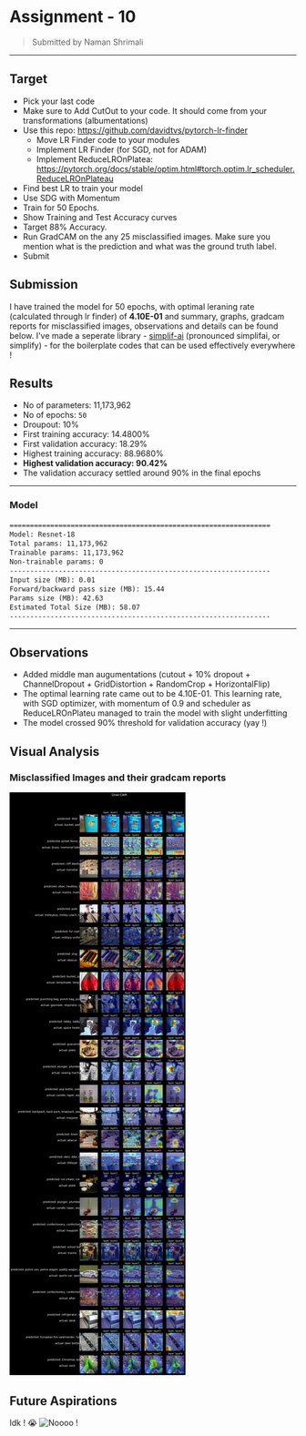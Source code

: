 # Assignment - 10
> Submitted by Naman Shrimali
---

## Target
* Pick your last code
* Make sure  to Add CutOut to your code. It should come from your transformations (albumentations)
* Use this repo: https://github.com/davidtvs/pytorch-lr-finder
    * Move LR Finder code to your modules
    * Implement LR Finder (for SGD, not for ADAM)
    * Implement ReduceLROnPlatea: https://pytorch.org/docs/stable/optim.html#torch.optim.lr_scheduler.ReduceLROnPlateau
* Find best LR to train your model
* Use SDG with Momentum
* Train for 50 Epochs. 
* Show Training and Test Accuracy curves
* Target 88% Accuracy.
* Run GradCAM on the any 25 misclassified images. Make sure you mention what is the prediction and what was the ground truth label.
* Submit

## Submission
I have trained the model for 50 epochs, with optimal leraning rate (calculated through lr finder) of **4.10E-01** and summary, graphs, gradcam reports for misclassified images, observations and details can be found below. I've made a seperate library - [simplif-ai](https://github.com/namanshrimali/simplif-ai) (pronounced simplifai, or simplify) -  for the boilerplate codes that can be used effectively everywhere !

## Results 
* No of parameters: 11,173,962
* No of epochs: `50`
* Droupout: 10%
* First training accuracy: 14.4800%
* First validation accuracy: 18.29%
* Highest training accuracy: 88.9680%
* **Highest validation accuracy: 90.42%**
* The validation accuracy settled around 90% in the final epochs
---

### Model
```
================================================================
Model: Resnet-18
Total params: 11,173,962
Trainable params: 11,173,962
Non-trainable params: 0
----------------------------------------------------------------
Input size (MB): 0.01
Forward/backward pass size (MB): 15.44
Params size (MB): 42.63
Estimated Total Size (MB): 58.07
----------------------------------------------------------------
```
---

## Observations
* Added middle man augumentations (cutout + 10% dropout + ChannelDropout + GridDistortion + RandomCrop + HorizontalFlip) 
* The optimal learning rate came out to be 4.10E-01. This learning rate, with SGD optimizer, with momentum of 0.9 and scheduler as ReduceLROnPlateu managed to train the model with slight underfitting 
* The model crossed 90% threshold for validation accuracy (yay !)

## Visual Analysis
### Misclassified Images and their gradcam reports
![Misclassified Images](assets/images/misclassified_gradcam.png)


## Future Aspirations
Idk ! 😭
![Noooo !](http://i.huffpost.com/gen/1276800/images/o-STEVE-CARRELL-NONPROFIT-GIF-facebook.jpg)
